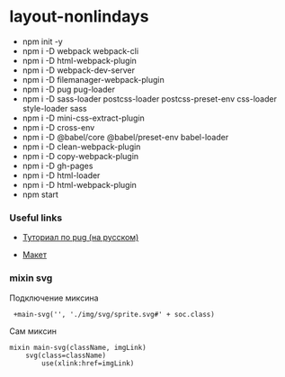 # layout-nonlindays

* npm init -y
* npm i -D webpack webpack-cli
* npm i -D html-webpack-plugin
* npm i -D webpack-dev-server
* npm i -D filemanager-webpack-plugin
* npm i -D pug pug-loader
* npm i -D sass-loader postcss-loader postcss-preset-env css-loader style-loader sass
* npm i -D mini-css-extract-plugin
* npm i -D cross-env
* npm i -D @babel/core @babel/preset-env babel-loader
* npm i -D clean-webpack-plugin
* npm i -D copy-webpack-plugin
* npm i -D gh-pages
* npm i -D html-loader
* npm i -D html-webpack-plugin
* npm start

### Useful links

* [Туториал по pug (на русском)](https://gist.github.com/neretin-trike/53aff5afb76153f050c958b82abd9228)

* [Макет](https://www.figma.com/file/YQ0I0RzLPy1EGsz3jy1qA8/%D0%9D%D0%B5%D0%BB%D0%B8%D0%BD%D0%B5%D0%B9%D0%BD%D1%8B%D0%B5-%D0%B4%D0%BD%D0%B8?type=design&node-id=0-1&mode=design&t=4g4llrYUZxsiL4UZ-0)


### mixin svg

Подключение миксина
```
 +main-svg('', './img/svg/sprite.svg#' + soc.class)
```

Сам миксин
```
mixin main-svg(className, imgLink)
    svg(class=className)
        use(xlink:href=imgLink)
```
